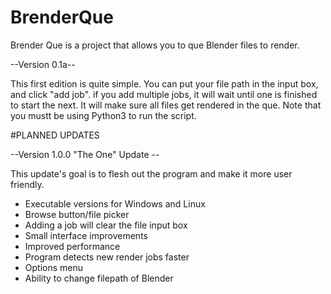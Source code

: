 # BrenderQue
Brender Que is a project that allows you to que Blender files to render.


--Version 0.1a--

This first edition is quite simple.  You can put your file path in the input box, and click "add job".  if you add multiple jobs, it will wait until one is finished to start the next.  It will make sure all files get rendered in the que.  Note that you mustt be using Python3 to run the script.


#PLANNED UPDATES

--Version 1.0.0 "The One" Update --

This update's goal is to flesh out the program and make it more user friendly.

+ Executable versions for Windows and Linux
+ Browse button/file picker
+ Adding a job will clear the file input box
+ Small interface improvements
+ Improved performance
+ Program detects new render jobs faster
+ Options menu
+ Ability to change filepath of Blender
